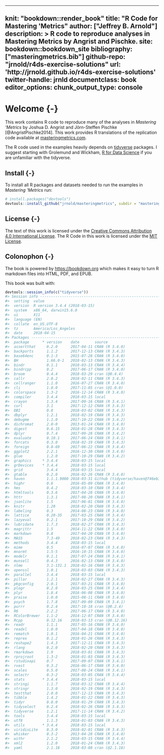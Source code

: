 
---
knit: "bookdown::render_book"
title: "R Code for Mastering 'Metrics"
author: ["Jeffrey B. Arnold"]
description: >
  R code to reproduce analyses in Mastering Metrics 
  by Angrist and Pischke.
site: bookdown::bookdown_site
bibliography: ["masteringmetrics.bib"]
github-repo: "jrnold/r4ds-exercise-solutions"
url: 'http\://jrnold.github.io/r4ds-exercise-solutions'
twitter-handle: jrnld
documentclass: book
editor_options: 
  chunk_output_type: console
---

# Welcome {-}

This work contains R code to reproduce many of the analyses in *Mastering 'Metrics* by Joshua D. Angrist and Jörn-Steffen Pischke [@AngristPischke2014].
This work provides R translations of the replication code available at [masteringmetrics.com](http://masteringmetrics.com/resources/).

The R code used in the examples heavily depends on [tidyverse](https://www.tidyverse.org/) packages.
I suggest starting with Grolemund and Wickham, [R for Data Science](http://r4ds.had.co.nz/) if you are unfamiliar with the tidyverse.

## Install {-}

To install all R packages and datasets needed to run the examples in *Mastering 'Metrics* run:

```r
# install.packages("devtools")
devtools::install_github("jrnold/masteringmetrics", subdir = "masteringmetrics")
```

## License {-}

The text of this work is licensed under the [Creative Commons Attribution 4.0 International License](http://creativecommons.org/licenses/by/4.0/).
The R Code in this work is licensed under the [MIT License](https://opensource.org/licenses/MIT).

## Colonophon {-}

The book is powered by <https://bookdown.org> which makes it easy to turn R markdown files into HTML, PDF, and EPUB.

This book was built with:


```r
devtools::session_info(c("tidyverse"))
#> Session info -------------------------------------------------------------
#>  setting  value                       
#>  version  R version 3.4.4 (2018-03-15)
#>  system   x86_64, darwin15.6.0        
#>  ui       X11                         
#>  language (EN)                        
#>  collate  en_US.UTF-8                 
#>  tz       America/Los_Angeles         
#>  date     2018-04-15
#> Packages -----------------------------------------------------------------
#>  package      * version    date       source                          
#>  assertthat     0.2.0      2017-04-11 CRAN (R 3.4.0)                  
#>  backports      1.1.2      2017-12-13 CRAN (R 3.4.3)                  
#>  base64enc      0.1-3      2015-07-28 CRAN (R 3.4.0)                  
#>  BH             1.66.0-1   2018-02-13 CRAN (R 3.4.3)                  
#>  bindr          0.1.1      2018-03-13 CRAN (R 3.4.4)                  
#>  bindrcpp       0.2        2017-06-17 CRAN (R 3.4.0)                  
#>  broom          0.4.4      2018-03-29 cran (@0.4.4)                   
#>  callr          2.0.2      2018-02-11 CRAN (R 3.4.3)                  
#>  cellranger     1.1.0      2016-07-27 CRAN (R 3.4.0)                  
#>  cli            1.0.0      2017-11-05 cran (@1.0.0)                   
#>  colorspace     1.3-2      2016-12-14 CRAN (R 3.4.0)                  
#>  compiler       3.4.4      2018-03-15 local                           
#>  crayon         1.3.4      2017-09-16 CRAN (R 3.4.1)                  
#>  curl           3.1        2017-12-12 CRAN (R 3.4.3)                  
#>  DBI            0.8        2018-03-02 CRAN (R 3.4.3)                  
#>  dbplyr         1.2.1      2018-02-19 CRAN (R 3.4.3)                  
#>  debugme        1.1.0      2017-10-22 CRAN (R 3.4.2)                  
#>  dichromat      2.0-0      2013-01-24 CRAN (R 3.4.0)                  
#>  digest         0.6.15     2018-01-28 CRAN (R 3.4.3)                  
#>  dplyr          0.7.4      2017-09-28 CRAN (R 3.4.2)                  
#>  evaluate       0.10.1     2017-06-24 CRAN (R 3.4.1)                  
#>  forcats        0.3.0      2018-02-19 CRAN (R 3.4.3)                  
#>  foreign        0.8-69     2017-06-22 CRAN (R 3.4.4)                  
#>  ggplot2        2.2.1      2016-12-30 CRAN (R 3.4.0)                  
#>  glue           1.2.0      2017-10-29 CRAN (R 3.4.2)                  
#>  graphics     * 3.4.4      2018-03-15 local                           
#>  grDevices    * 3.4.4      2018-03-15 local                           
#>  grid           3.4.4      2018-03-15 local                           
#>  gtable         0.2.0      2016-02-26 CRAN (R 3.4.0)                  
#>  haven          1.1.1.9000 2018-03-31 Github (tidyverse/haven@746eb3e)
#>  highr          0.6        2016-05-09 CRAN (R 3.4.0)                  
#>  hms            0.4.2      2018-03-10 CRAN (R 3.4.4)                  
#>  htmltools      0.3.6      2017-04-28 CRAN (R 3.4.0)                  
#>  httr           1.3.1      2017-08-20 CRAN (R 3.4.1)                  
#>  jsonlite       1.5        2017-06-01 CRAN (R 3.4.0)                  
#>  knitr          1.20       2018-02-20 CRAN (R 3.4.3)                  
#>  labeling       0.3        2014-08-23 CRAN (R 3.4.0)                  
#>  lattice        0.20-35    2017-03-25 CRAN (R 3.4.4)                  
#>  lazyeval       0.2.1      2017-10-29 CRAN (R 3.4.2)                  
#>  lubridate      1.7.3      2018-02-27 CRAN (R 3.4.3)                  
#>  magrittr       1.5        2014-11-22 CRAN (R 3.4.0)                  
#>  markdown       0.8        2017-04-20 CRAN (R 3.4.0)                  
#>  MASS           7.3-49     2018-02-23 CRAN (R 3.4.3)                  
#>  methods        3.4.4      2018-03-15 local                           
#>  mime           0.5        2016-07-07 CRAN (R 3.4.0)                  
#>  mnormt         1.5-5      2016-10-15 CRAN (R 3.4.0)                  
#>  modelr         0.1.1      2017-07-24 CRAN (R 3.4.1)                  
#>  munsell        0.4.3      2016-02-13 CRAN (R 3.4.0)                  
#>  nlme           3.1-131.1  2018-02-16 CRAN (R 3.4.3)                  
#>  openssl        1.0.1      2018-03-03 CRAN (R 3.4.3)                  
#>  parallel       3.4.4      2018-03-15 local                           
#>  pillar         1.2.1      2018-02-27 CRAN (R 3.4.3)                  
#>  pkgconfig      2.0.1      2017-03-21 CRAN (R 3.4.0)                  
#>  plogr          0.2.0      2018-03-25 CRAN (R 3.4.4)                  
#>  plyr           1.8.4      2016-06-08 CRAN (R 3.4.0)                  
#>  praise         1.0.0      2015-08-11 CRAN (R 3.4.0)                  
#>  psych          1.7.8      2017-09-09 CRAN (R 3.4.1)                  
#>  purrr          0.2.4      2017-10-18 cran (@0.2.4)                   
#>  R6             2.2.2      2017-06-17 CRAN (R 3.4.0)                  
#>  RColorBrewer   1.1-2      2014-12-07 CRAN (R 3.4.0)                  
#>  Rcpp           0.12.16    2018-03-13 cran (@0.12.16)                 
#>  readr          1.1.1      2017-05-16 CRAN (R 3.4.0)                  
#>  readxl         1.0.0      2017-04-18 CRAN (R 3.4.0)                  
#>  rematch        1.0.1      2016-04-21 CRAN (R 3.4.0)                  
#>  reprex         0.1.2      2018-01-26 CRAN (R 3.4.3)                  
#>  reshape2       1.4.3      2017-12-11 CRAN (R 3.4.3)                  
#>  rlang          0.2.0      2018-02-20 CRAN (R 3.4.3)                  
#>  rmarkdown      1.9        2018-03-01 CRAN (R 3.4.3)                  
#>  rprojroot      1.3-2      2018-01-03 CRAN (R 3.4.3)                  
#>  rstudioapi     0.7        2017-09-07 CRAN (R 3.4.1)                  
#>  rvest          0.3.2      2016-06-17 CRAN (R 3.4.0)                  
#>  scales         0.5.0      2017-08-24 CRAN (R 3.4.1)                  
#>  selectr        0.3-2      2018-03-05 CRAN (R 3.4.4)                  
#>  stats        * 3.4.4      2018-03-15 local                           
#>  stringi        1.1.7      2018-03-12 CRAN (R 3.4.4)                  
#>  stringr        1.3.0      2018-02-19 CRAN (R 3.4.3)                  
#>  testthat       2.0.0      2017-12-13 CRAN (R 3.4.3)                  
#>  tibble         1.4.2      2018-01-22 CRAN (R 3.4.3)                  
#>  tidyr          0.8.0      2018-01-29 CRAN (R 3.4.3)                  
#>  tidyselect     0.2.4      2018-02-26 CRAN (R 3.4.3)                  
#>  tidyverse      1.2.1      2017-11-14 CRAN (R 3.4.2)                  
#>  tools          3.4.4      2018-03-15 local                           
#>  utf8           1.1.3      2018-01-03 CRAN (R 3.4.3)                  
#>  utils        * 3.4.4      2018-03-15 local                           
#>  viridisLite    0.3.0      2018-02-01 CRAN (R 3.4.3)                  
#>  whisker        0.3-2      2013-04-28 CRAN (R 3.4.0)                  
#>  withr          2.1.2      2018-03-15 CRAN (R 3.4.4)                  
#>  xml2           1.2.0      2018-01-24 CRAN (R 3.4.3)                  
#>  yaml           2.1.18     2018-03-08 cran (@2.1.18)
```




